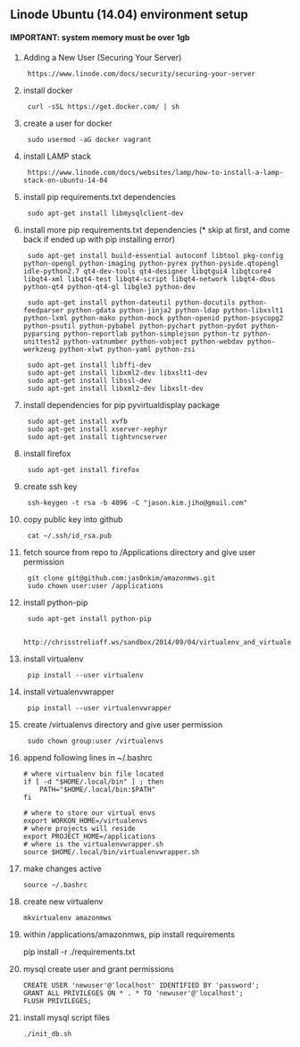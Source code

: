 ## Linode Ubuntu (14.04) environment setup 

#### IMPORTANT: system memory must be over 1gb

1. Adding a New User (Securing Your Server)

		https://www.linode.com/docs/security/securing-your-server


1. install docker

		curl -sSL https://get.docker.com/ | sh


2. create a user for docker

		sudo usermod -aG docker vagrant


2. install LAMP stack

		https://www.linode.com/docs/websites/lamp/how-to-install-a-lamp-stack-on-ubuntu-14-04


2. install pip requirements.txt dependencies

		sudo apt-get install libmysqlclient-dev


2. install more pip requirements.txt dependencies (* skip at first, and come back if ended up with pip installing error)

		sudo apt-get install build-essential autoconf libtool pkg-config python-opengl python-imaging python-pyrex python-pyside.qtopengl idle-python2.7 qt4-dev-tools qt4-designer libqtgui4 libqtcore4 libqt4-xml libqt4-test libqt4-script libqt4-network libqt4-dbus python-qt4 python-qt4-gl libgle3 python-dev

		sudo apt-get install python-dateutil python-docutils python-feedparser python-gdata python-jinja2 python-ldap python-libxslt1 python-lxml python-mako python-mock python-openid python-psycopg2 python-psutil python-pybabel python-pychart python-pydot python-pyparsing python-reportlab python-simplejson python-tz python-unittest2 python-vatnumber python-vobject python-webdav python-werkzeug python-xlwt python-yaml python-zsi

		sudo apt-get install libffi-dev
		sudo apt-get install libxml2-dev libxslt1-dev
		sudo apt-get install libssl-dev
		sudo apt-get install libxml2-dev libxslt-dev


2. install dependencies for pip pyvirtualdisplay package

		sudo apt-get install xvfb
		sudo apt-get install xserver-xephyr
		sudo apt-get install tightvncserver


2. install firefox

		sudo apt-get install firefox


3. create ssh key

		ssh-keygen -t rsa -b 4096 -C "jason.kim.jiho@gmail.com"


4. copy public key into github

		cat ~/.ssh/id_rsa.pub


5. fetch source from repo to /Applications directory and give user permission

		git clone git@github.com:jas0nkim/amazonmws.git
		sudo chown user:user /applications


6. install python-pip

		sudo apt-get install python-pip
	
		http://chrisstrelioff.ws/sandbox/2014/09/04/virtualenv_and_virtualenvwrapper_on_ubuntu_14_04.html


7. install virtualenv

		pip install --user virtualenv


8. install virtualenvwrapper

		pip install --user virtualenvwrapper


9. create /virtualenvs directory and give user permission

		sudo chown group:user /virtualenvs


10. append following lines in ~/.bashrc

		# where virtualenv bin file located
		if [ -d "$HOME/.local/bin" ] ; then
	  		PATH="$HOME/.local/bin:$PATH"
		fi
	
		# where to store our virtual envs
		export WORKON_HOME=/virtualenvs
		# where projects will reside
		export PROJECT_HOME=/applications
		# where is the virtualenvwrapper.sh
		source $HOME/.local/bin/virtualenvwrapper.sh


11. make changes active

		source ~/.bashrc


12. create new virtualenv

		mkvirtualenv amazonmws


13. within /applications/amazonmws, pip install requirements

	pip install -r ./requirements.txt


14. mysql create user and grant permissions

		CREATE USER 'newuser'@'localhost' IDENTIFIED BY 'password';
		GRANT ALL PRIVILEGES ON * . * TO 'newuser'@'localhost';
		FLUSH PRIVILEGES;


15. install mysql script files

		./init_db.sh



